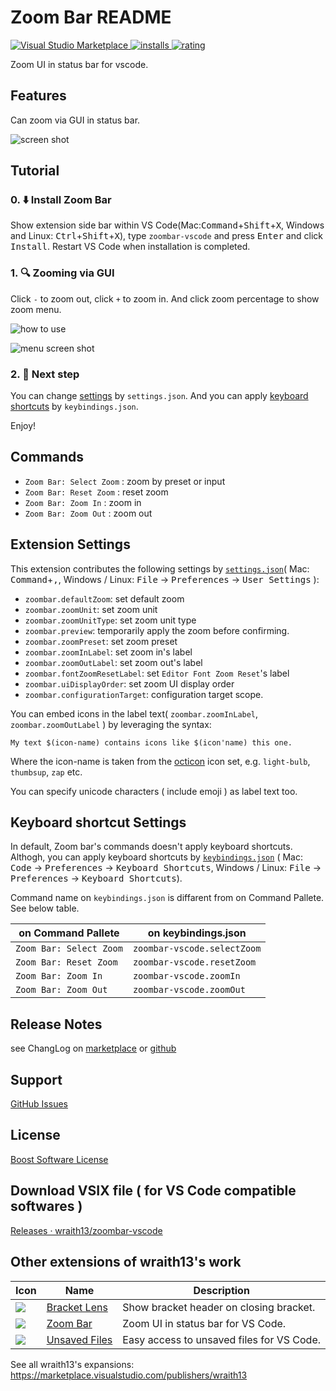 # Zoom Bar README

[![Visual Studio Marketplace](https://vsmarketplacebadge.apphb.com/version/wraith13.zoombar-vscode.svg) ![installs](https://vsmarketplacebadge.apphb.com/installs/wraith13.zoombar-vscode.svg) ![rating](https://vsmarketplacebadge.apphb.com/rating/wraith13.zoombar-vscode.svg)](https://marketplace.visualstudio.com/items?itemName=wraith13.zoombar-vscode)

Zoom UI in status bar for vscode.

## Features

Can zoom via GUI in status bar.

![screen shot](./images/screenshot.png)

## Tutorial

### 0. ⬇️ Install Zoom Bar

Show extension side bar within VS Code(Mac:<kbd>Command</kbd>+<kbd>Shift</kbd>+<kbd>X</kbd>, Windows and Linux: <kbd>Ctrl</kbd>+<kbd>Shift</kbd>+<kbd>X</kbd>), type `zoombar-vscode` and press <kbd>Enter</kbd> and click <kbd>Install</kbd>. Restart VS Code when installation is completed.

### 1. 🔍 Zooming via GUI

Click `-` to zoom out, click `+` to zoom in. And click zoom percentage to show zoom menu.

![how to use](./images/how-to-use.png)

![menu screen shot](./images/menu.png)

### 2. 🔧 Next step

You can change [settings](#extension-settings) by `settings.json`. And you can apply [keyboard shortcuts](#keyboard-shortcut-settings) by `keybindings.json`.

Enjoy!

## Commands

* `Zoom Bar: Select Zoom` : zoom by preset or input
* `Zoom Bar: Reset Zoom` : reset zoom
* `Zoom Bar: Zoom In` : zoom in
* `Zoom Bar: Zoom Out` : zoom out

## Extension Settings

This extension contributes the following settings by [`settings.json`](https://code.visualstudio.com/docs/customization/userandworkspace#_creating-user-and-workspace-settings)( Mac: <kbd>Command</kbd>+<kbd>,</kbd>, Windows / Linux: <kbd>File</kbd> -> <kbd>Preferences</kbd> -> <kbd>User Settings</kbd> ):

* `zoombar.defaultZoom`: set default zoom
* `zoombar.zoomUnit`: set zoom unit
* `zoombar.zoomUnitType`: set zoom unit type
* `zoombar.preview`: temporarily apply the zoom before confirming.
* `zoombar.zoomPreset`: set zoom preset
* `zoombar.zoomInLabel`: set zoom in's label
* `zoombar.zoomOutLabel`: set zoom out's label
* `zoombar.fontZoomResetLabel`: set `Editor Font Zoom Reset`'s label
* `zoombar.uiDisplayOrder`: set zoom UI display order
* `zoombar.configurationTarget`: configuration target scope.

You can embed icons in the label text( `zoombar.zoomInLabel`,  `zoombar.zoomOutLabel` ) by leveraging the syntax:

`My text $(icon-name) contains icons like $(icon'name) this one.`

Where the icon-name is taken from the [octicon](https://octicons.github.com) icon set, e.g. `light-bulb`, `thumbsup`, `zap` etc.

You can specify unicode characters ( include emoji ) as label text too.

## Keyboard shortcut Settings

In default, Zoom bar's commands doesn't apply keyboard shortcuts. Althogh,
you can apply keyboard shortcuts by [`keybindings.json`](https://code.visualstudio.com/docs/customization/keybindings#_customizing-shortcuts)
( Mac: <kbd>Code</kbd> -> <kbd>Preferences</kbd> -> <kbd>Keyboard Shortcuts</kbd>, Windows / Linux: <kbd>File</kbd> -> <kbd>Preferences</kbd> -> <kbd>Keyboard Shortcuts</kbd>).

Command name on `keybindings.json` is diffarent from on Command Pallete. See below table.

|on Command Pallete|on keybindings.json|
|-|-|
|`Zoom Bar: Select Zoom`|`zoombar-vscode.selectZoom`|
|`Zoom Bar: Reset Zoom`|`zoombar-vscode.resetZoom`|
|`Zoom Bar: Zoom In`|`zoombar-vscode.zoomIn`|
|`Zoom Bar: Zoom Out`|`zoombar-vscode.zoomOut`|

## Release Notes

see ChangLog on [marketplace](https://marketplace.visualstudio.com/items/wraith13.zoombar-vscode/changelog) or [github](https://github.com/wraith13/zoombar-vscode/blob/master/CHANGELOG.md)

## Support

[GitHub Issues](https://github.com/wraith13/zoombar-vscode/issues)

## License

[Boost Software License](https://github.com/wraith13/zoombar-vscode/blob/master/LICENSE_1_0.txt)

## Download VSIX file ( for VS Code compatible softwares )

[Releases · wraith13/zoombar-vscode](https://github.com/wraith13/zoombar-vscode/releases)

## Other extensions of wraith13's work

|Icon|Name|Description|
|---|---|---|
|![](https://wraith13.gallerycdn.vsassets.io/extensions/wraith13/bracket-lens/1.0.0/1603272166087/Microsoft.VisualStudio.Services.Icons.Default) |[Bracket Lens](https://marketplace.visualstudio.com/items?itemName=wraith13.bracket-lens)|Show bracket header on closing bracket.|
|![](https://wraith13.gallerycdn.vsassets.io/extensions/wraith13/zoombar-vscode/1.2.1/1563089420894/Microsoft.VisualStudio.Services.Icons.Default) |[Zoom Bar](https://marketplace.visualstudio.com/items?itemName=wraith13.zoombar-vscode)|Zoom UI in status bar for VS Code.|
|![](https://wraith13.gallerycdn.vsassets.io/extensions/wraith13/unsaved-files-vscode/2.1.1/1562823380255/Microsoft.VisualStudio.Services.Icons.Default) |[Unsaved Files](https://marketplace.visualstudio.com/items?itemName=wraith13.unsaved-files-vscode)|Easy access to unsaved files for VS Code.|

See all wraith13's  expansions: <https://marketplace.visualstudio.com/publishers/wraith13>
